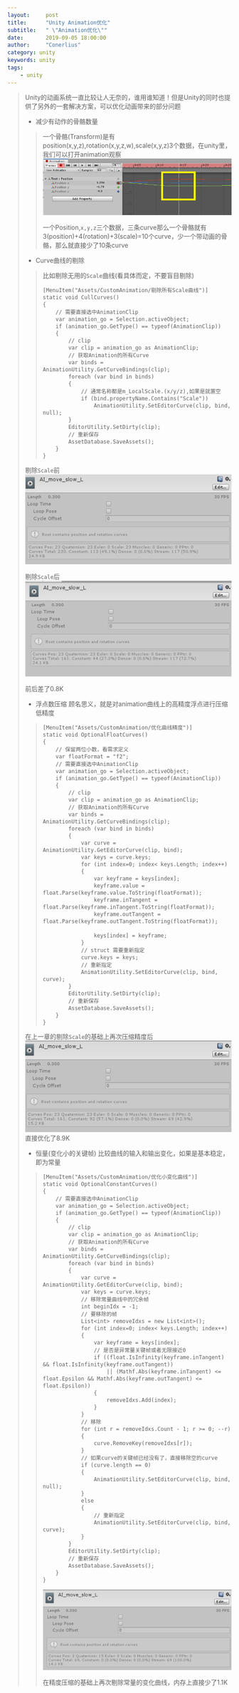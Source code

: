 ```yaml
---
layout:     post
title:      "Unity Animation优化"
subtitle:   " \"Animation优化\""
date:       2019-09-05 18:00:00
author:     "Conerlius"
category: unity
keywords: unity
tags:
    - unity
---
```


> Unity的动画系统一直比较让人无奈的，谁用谁知道！但是Unity的同时也提供了另外的一套解决方案，可以优化动画带来的部分问题
> * 减少有动作的骨骼数量
>> 一个骨骼(Transform)是有position(x,y,z),rotation(x,y,z,w),scale(x,y,z)3个数据，在unity里，我们可以打开animation观察
>> ![png](/images/Unity/CustomAnimation1.jpg)
>>
>> 一个Position,`x,y,z`三个数据，三条curve那么一个骨骼就有3(position)+4(rotation)+3(scale)=10个curve，少一个带动画的骨骼，那么就直接少了10条curve
> * Curve曲线的剔除
>> 比如剔除无用的`Scale`曲线(看具体而定，不要盲目剔除)
>> ```
>> [MenuItem("Assets/CustomAnimation/剔除所有Scale曲线")]
>> static void CullCurves()
>> {
>>     // 需要直接选中AnimationClip
>>     var animation_go = Selection.activeObject;
>>     if (animation_go.GetType() == typeof(AnimationClip))
>>     {
>>         // clip
>>         var clip = animation_go as AnimationClip;
>>         // 获取Animation的所有Curve
>>         var binds = AnimationUtility.GetCurveBindings(clip);
>>         foreach (var bind in binds)
>>         {
>>             // 通常名称都是m_LocalScale.(x/y/z),如果是就置空
>>             if (bind.propertyName.Contains("Scale"))
>>                 AnimationUtility.SetEditorCurve(clip, bind, null);
>>         }
>>         EditorUtility.SetDirty(clip);
>>         // 重新保存
>>         AssetDatabase.SaveAssets();
>>     }
>> }
>> ```
> 剔除`Scale`前
> ![png](/images/Unity/CustomAnimation2.jpg)
> 
> 剔除`Scale`后
> ![png](/images/Unity/CustomAnimation3.jpg)
> 
> 前后差了0.8K
> 
> * 浮点数压缩
> 顾名思义，就是对animation曲线上的高精度浮点进行压缩低精度
>> ```
>> [MenuItem("Assets/CustomAnimation/优化曲线精度")]
>> static void OptionalFloatCurves()
>> {
>>     // 保留两位小数，看需求定义
>>     var floatFormat = "f2";
>>     // 需要直接选中AnimationClip
>>     var animation_go = Selection.activeObject;
>>     if (animation_go.GetType() == typeof(AnimationClip))
>>     {
>>         // clip
>>         var clip = animation_go as AnimationClip;
>>         // 获取Animation的所有Curve
>>         var binds = AnimationUtility.GetCurveBindings(clip);
>>         foreach (var bind in binds)
>>         {
>>             var curve = AnimationUtility.GetEditorCurve(clip, bind);
>>             var keys = curve.keys;
>>             for (int index=0; index< keys.Length; index++)
>>             {
>>                 var keyframe = keys[index];
>>                 keyframe.value = float.Parse(keyframe.value.ToString(floatFormat));
>>                 keyframe.inTangent = float.Parse(keyframe.inTangent.ToString(floatFormat));
>>                 keyframe.outTangent = float.Parse(keyframe.outTangent.ToString(floatFormat));
>> 
>>                 keys[index] = keyframe;
>>             }
>>             // struct 需要重新指定
>>             curve.keys = keys;
>>             // 重新指定
>>             AnimationUtility.SetEditorCurve(clip, bind, curve);
>>         }
>>         EditorUtility.SetDirty(clip);
>>         // 重新保存
>>         AssetDatabase.SaveAssets();
>>     }
>> }
>> ```
>
> 在上一章的剔除`Scale`的基础上再次压缩精度后
> ![png](/images/Unity/CustomAnimation4.jpg)
> 直接优化了8.9K
> * 恒量(变化小的关键帧)
> 比较曲线的输入和输出变化，如果是基本稳定，即为常量
>> ```
>> [MenuItem("Assets/CustomAnimation/优化小变化曲线")]
>> static void OptionalConstantCurves()
>> {
>>     // 需要直接选中AnimationClip
>>     var animation_go = Selection.activeObject;
>>     if (animation_go.GetType() == typeof(AnimationClip))
>>     {
>>         // clip
>>         var clip = animation_go as AnimationClip;
>>         // 获取Animation的所有Curve
>>         var binds = AnimationUtility.GetCurveBindings(clip);
>>         foreach (var bind in binds)
>>         {
>>             var curve = AnimationUtility.GetEditorCurve(clip, bind);
>>             var keys = curve.keys;
>>             // 移除常量曲线中的冗余帧
>>             int beginIdx = -1;
>>             // 要移除的帧
>>             List<int> removeIdxs = new List<int>();
>>             for (int index=0; index< keys.Length; index++)
>>             {
>>                 var keyframe = keys[index];
>>                 // 是否是异常量关键帧或者无限接近0
>>                 if ((float.IsInfinity(keyframe.inTangent) && float.IsInfinity(keyframe.outTangent))
>>                     || (Mathf.Abs(keyframe.inTangent) <= float.Epsilon && Mathf.Abs(keyframe.outTangent) <= float.Epsilon))
>>                 {
>>                     removeIdxs.Add(index);
>>                 }
>>             }
>>             // 移除
>>             for (int r = removeIdxs.Count - 1; r >= 0; --r)
>>             {
>>                 curve.RemoveKey(removeIdxs[r]);
>>             }
>>             // 如果curve的关键帧已经没有了，直接移除空的curve
>>             if (curve.length == 0)
>>             {
>>                 AnimationUtility.SetEditorCurve(clip, bind, null);
>>             }
>>             else
>>             {
>>                 // 重新指定
>>                 AnimationUtility.SetEditorCurve(clip, bind, curve);
>>             }
>>         }
>>         EditorUtility.SetDirty(clip);
>>         // 重新保存
>>         AssetDatabase.SaveAssets();
>>     }
>> }
>> ```
>> ![jpg](/images/Unity/CustomAnimation5.jpg)
>>
>> 在精度压缩的基础上再次剔除常量的变化曲线，内存上直接少了1.1K